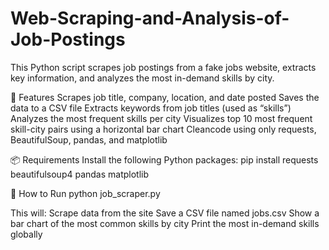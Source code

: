 # Web-Scraping-and-Analysis-of-Job-Postings
This Python script scrapes job postings from a fake jobs website, extracts key information, and analyzes the most in-demand skills by city.

📌 Features
Scrapes job title, company, location, and date posted
Saves the data to a CSV file
Extracts keywords from job titles (used as “skills”)
Analyzes the most frequent skills per city
Visualizes top 10 most frequent skill-city pairs using a horizontal bar chart
Cleancode using only requests, BeautifulSoup, pandas, and matplotlib

📦 Requirements
Install the following Python packages:
pip install requests beautifulsoup4 pandas matplotlib

🚀 How to Run
python job_scraper.py

This will:
Scrape data from the site
Save a CSV file named jobs.csv
Show a bar chart of the most common skills by city
Print the most in-demand skills globally


